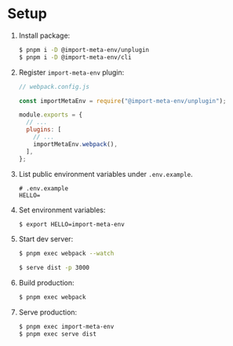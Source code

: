 # Setup

1. Install package:

   ```sh
   $ pnpm i -D @import-meta-env/unplugin
   $ pnpm i -D @import-meta-env/cli
   ```

1. Register `import-meta-env` plugin:

   ```js
   // webpack.config.js

   const importMetaEnv = require("@import-meta-env/unplugin");

   module.exports = {
     // ...
     plugins: [
       // ...
       importMetaEnv.webpack(),
     ],
   };
   ```

1. List public environment variables under `.env.example`.

   ```
   # .env.example
   HELLO=
   ```

1. Set environment variables:

   ```sh
   $ export HELLO=import-meta-env
   ```

1. Start dev server:

   ```sh
   $ pnpm exec webpack --watch
   ```

   ```sh
   $ serve dist -p 3000
   ```

1. Build production:

   ```sh
   $ pnpm exec webpack
   ```

1. Serve production:

   ```sh
   $ pnpm exec import-meta-env
   $ pnpm exec serve dist
   ```
